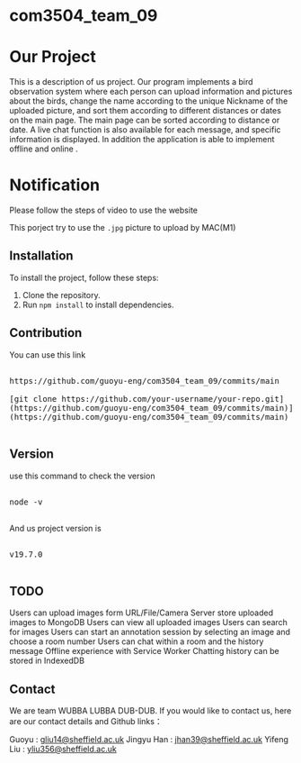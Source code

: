 # com3504_team_09
# Our Project

This is a description of us project.
Our program implements a bird observation system where each person can upload information and pictures about the birds, change the name according to the unique Nickname of the uploaded picture, and sort them according to different distances or dates on the main page. The main page can be sorted according to distance or date. A live chat function is also available for each message, and specific information is displayed. In addition the application is able to implement offline and online .

# Notification
Please follow the steps of video to use the website

This porject try to use the `.jpg` picture to upload by MAC(M1)


## Installation

To install the project, follow these steps:

1. Clone the repository.
2. Run `npm install` to install dependencies.

## Contribution

You can use this link

<pre>

https://github.com/guoyu-eng/com3504_team_09/commits/main

[git clone https://github.com/your-username/your-repo.git]
(https://github.com/guoyu-eng/com3504_team_09/commits/main)]
(https://github.com/guoyu-eng/com3504_team_09/commits/main)

</pre>
## Version
use this command to check the version
<pre>

node -v

</pre>
And us project version is 
<pre>

v19.7.0

</pre>


## TODO

Users can upload images form URL/File/Camera
Server store uploaded images to MongoDB
Users can view all uploaded images
Users can search for images
Users can start an annotation session by selecting an image and choose a room number
Users can chat within a room and the history message
Offline experience with Service Worker
Chatting history can be stored in IndexedDB




## Contact

We are team WUBBA LUBBA DUB-DUB. If you would like to contact us, here are our contact details and Github links：

Guoyu : gliu14@sheffield.ac.uk
Jingyu Han : jhan39@sheffield.ac.uk
Yifeng Liu : yliu356@sheffield.ac.uk


